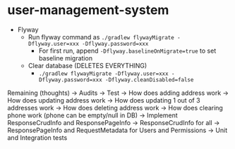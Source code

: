 # user-management-system

* Flyway
  * Run flyway command as `./gradlew flywayMigrate -Dflyway.user=xxx -Dflyway.password=xxx`
    * For first run, append `-Dflyway.baselineOnMigrate=true` to set baseline migration
  * Clear database (DELETES EVERYTHING)
    * `./gradlew flywayMigrate -Dflyway.user=xxx -Dflyway.password=xxx -Dflyway.cleanDisabled=false`


Remaining (thoughts)
    -> Audits
    -> Test
      -> How does adding address work
      -> How does updating address work
        -> How does updating 1 out of 3 addresses work
      -> How does deleting address work
      -> How does clearing phone work (phone can be empty/null in DB)
    -> Implement ResponseCrudInfo and ResponsePageInfo
        -> ResponseCrudInfo for all
        -> ResponsePageInfo and RequestMetadata for Users and Permissions
    -> Unit and Integration tests
